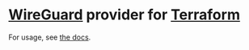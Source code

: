 # [WireGuard](https://wireguard.com) provider for [Terraform](https://terraform.io)

For usage, see [the docs](https://registry.terraform.io/providers/OJFord/wireguard/latest/docs).

